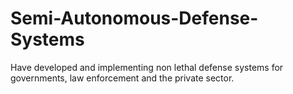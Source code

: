 # Semi-Autonomous-Defense-Systems
Have developed and implementing non lethal defense systems for governments, law enforcement and the private sector.
